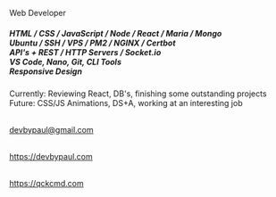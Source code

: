 <p>Web Developer</p>
<h5>
  HTML / CSS / JavaScript / Node / React / Maria / Mongo
  <br />Ubuntu / SSH / VPS / PM2 / NGINX / Certbot
  <br />API's + REST / HTTP Servers / Socket.io
  <br />VS Code, Nano, Git, CLI Tools
  <br />Responsive Design
</h5>

<p>
  Currently: Reviewing React, DB's, finishing some outstanding projects
  <br />Future: CSS/JS Animations, DS+A, working at an interesting job</p>

  <br /><a href="mailto:devbypaul@gmail.com">devbypaul@gmail.com</a>

  <br /><a href="https://devbypaul.com">https://devbypaul.com</a>
  
  <br /><a href="https://qckcmd.com">https://qckcmd.com</a>

  <!-- Projects:
  <br /><a href="https://devbypaul.ca" target="_blank">coming soon...</a>
  -->
</p>
